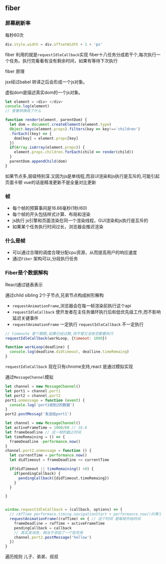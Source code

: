 ## fiber

### 屏幕刷新率
每秒60次

```js
div.style.width = div.offsetWidth + 1 + 'px'  
```


fiber 利用的就是`requestIdleCallback`实现
fiber十八任务分成若干个,每次执行一个任务。执行完看看有没有剩余时间，如果有等待下次执行

fiber 原理

jsx经过babel 转译之后会形成一个js对象。

虚拟dom是描述真实dom的一个js对象。
```js
let element = <div> </div>
console.log(element) 
// 查看转换成了什么

function render(element, parentDom) {
  let dom = document.createElement(element.type)
  Object.keys(element.props).filters(key => key!=='children')
  .forEach((key) => {
    dom[key] = element.props[key]
  })
  if(Array.isArray(element.props)) {
    element.props.children.forEach(child => render(child))
  }
  parentDom.appendChild(dom)
}
```
如果节点多,层级特别深.又因为js是单线程,而且UI渲染和js执行是互斥的,可能引起页面卡顿
vue的话是精准更新不是全量对比更新


### 帧
+ 每个帧的预算事间是16.66毫秒(1秒/60)
+ 每个帧的开头包括样式计算、布局和渲染
+ js执行 js引擎和页面渲染在同一个渲染线程，GUI渲染和js执行是互斥的
+ 如果某个任务执行时间过长，浏览器会推迟渲染

### 什么是帧
+ 可以通过合理的调度合理分配cpu资源，从而提高用户的响应速度
+ 通过`Fiber` 架构可以,分段执行任务

### Fiber是个数据解构
React通过链表表示

通过child sibling 2个子节点,兄弟节点构成树形解构

+ `requestAnimationFrame`,浏览器会在每一帧渲染前执行这个api
+ `requestIdleCallback` 使开发者在主任务循环执行后和低优先级工作,而不影响延迟关键事件
+ `requestAnimationFrame` 一定执行 `requestIdleCallback` 不一定执行

```js
// timeoute 是个期限,如果已经过期,则不管又没有空都要执行
requestIdleCallback(workLoop, {timeout: 1000})

function workLoop(deadline) {
  console.log(deadline.didtimeout, dealline.timeRemaing)
}

```
`requestIdleCallback` 现在只有chrome支持,react 是通过模拟实现

通过`MessageChannel`模拟

```javascript
let channel = new MessageChannel()
let port1 = channel.port1
let port2 = channel.port2
port1.onmessage = function (event) {
  console.log('port1收到2的数据')
}
port2.postMessag('发送给port1')

let channel = new MessageChannel()
let activeFrameTime = 1000/60 // 16.6
let frameDeadline // 这一帧的截止时间
let timeRemaining = () => {
  frameDeadline -performance.now()
}
channel.port2.onmessage = function () {
  let currentTime = performance.now()
  let didTimeout = frameDeadline <= currentTime

  if(didTimeout || timeRemaining() >0) {
    if(pendingCallback) {
      pendingCallback({didTimeout,timeRemaing})
    }
  }

}


window.requestIdleCallback = (callback, options) => {
  // rAfTime performace.timing.navigationStart + performance.now()约等于Date.now()
  requestAnimationFrame((rafTime) => { // 这个时间 是每帧开始时间
    frameDeadline = rafTime + activeFrameTime
    pendingCallback = callback
    // 其实发消息，相当于添加了一个宏任务
    channel.port2.postMessage('hellow')
  })
}
```

遍历规则 儿子、弟弟、叔叔





















